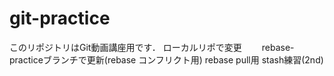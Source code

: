 # git-practice
このリポジトリはGit動画講座用です．
ローカルリポで変更　　
rebase-practiceブランチで更新(rebase コンフリクト用)
rebase pull用
stash練習(2nd)